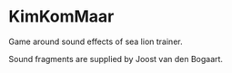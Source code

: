 # KimKomMaar

Game around sound effects of sea lion trainer.

Sound fragments are supplied by Joost van den Bogaart.
